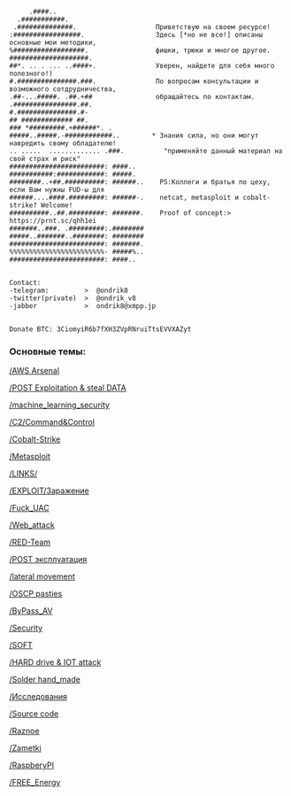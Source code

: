 <!-- Global site tag (gtag.js) - Google Analytics -->
<script async src="https://www.googletagmanager.com/gtag/js?id=UA-160606548-1"></script>
<script>
  window.dataLayer = window.dataLayer || [];
  function gtag(){dataLayer.push(arguments);}
  gtag('js', new Date());

  gtag('config', 'UA-160606548-1');
</script>
```text

     .####..                      
  .###########.                   
 .##############.                    Приветствую на своем ресурсе!
:#################.                  Здесь [*но не все!] описаны основные мои методики, 
%##################.                 фишки, трюки и многое другое.
####################.              
##*. .. . ... ..####+.               Уверен, найдете для себя много полезного!)
#.###############.###.               По вопросам консультации и возможного сотдрудничества,
.##-...#####. .##.+##                обращайтесь по контактам.
.################.##.             
#.###############.#-               
## ############# ##.               
### *#########.+######*. .      
#####..#####.-############..        * Знания сила, но они могут навредить свому обладателю!
.. .....  ............. .###.          "применяйте данный материал на свой страх и риск"
########################: ####..    
###########:############: #####.    
########..+##.##########: ######..    PS:Коллеги и братья по цеху, если Вам нужны FUD-ы для
######....####.#########: ######-.    netcat, metasploit и cobalt-strike? Welcome!
##########..##.#########: #######.    Proof of concept:> https://prnt.sc/qhh1ei
#######..###. .#########:.########  
#####..#######..########: ########  
########################: #######.  
%%%%%%%%%%%%%%%%%%%%%%%%- #####%..  
########################: ####..    
     
     
Contact:
-telegram:         >  @ondrik8
-twitter(private)  >  @ondrik_v8
-jabber            >  ondrik8@xmpp.jp                                                          


Donate BTC: 3CiomyiR6b7fXH3ZVpRNruiTtsEVVXAZyt

```




### Основные темы: 

[/AWS Arsenal](https://github.com/stuhirst/awssecurity/blob/master/arsenal.md)

[/POST Exploitation & steal DATA](https://ondrik8.github.io/POST_EXPL./)

[/machine_learning_security](https://github.com/13o-bbr-bbq/machine_learning_security/tree/master/DeepExploit)

[/C2/Command&Control](https://ondrik8.github.io/C2/)

[/Cobalt-Strike](https://github.com/zer0yu/Awesome-CobaltStrike)

[/Metasploit](https://ondrik8.github.io/metasploit/)

[/LINKS/](https://ondrik8.github.io/Links/)

[/EXPLOIT/Заражение](https://ondrik8.github.io/exploit/)

[/Fuck_UAC](https://ondrik8.github.io/Fuck_UAC)

[/Web_attack](https://ondrik8.github.io/Web_attack/)

[/RED-Team](https://github.com/Ondrik8/RED-Team/blob/main/README.md)

[/POST эксплуатация](https://ondrik8.github.io/Post_exploit/)

[/lateral movement](https://ondrik8.github.io/lateral_movement/)

[/OSCP pasties](https://ondrik8.github.io/OSCP_note/)

[/ByPass_AV](https://ondrik8.github.io/byPass_AV/)

[/Security](https://ondrik8.github.io/-Security/)

[/SOFT](https://ondrik8.github.io/soft/)

[/HARD drive & IOT attack](https://ondrik8.github.io/HARD_device_attack/)

[/Solder hand_made](https://github.com/Ondrik8/blog.github.io/edit/master/README.md)

[/Исcледования](http://www.yogamir.ru/images12/shiva_7.jpg)

[/Source code](https://github.com/alphaSeclab/awesome-rat/blob/master/Readme_en.md)

[/Raznoe](https://github.com/trimstray/the-book-of-secret-knowledge)

[/Zametki](https://ondrik8.github.io/zametki/)

[/RaspberyPI](https://github.com/thibmaek/awesome-raspberry-pi)

[/FREE_Energy](https://github.com/Ondrik8/Free_Energy/blob/main/README.md)
